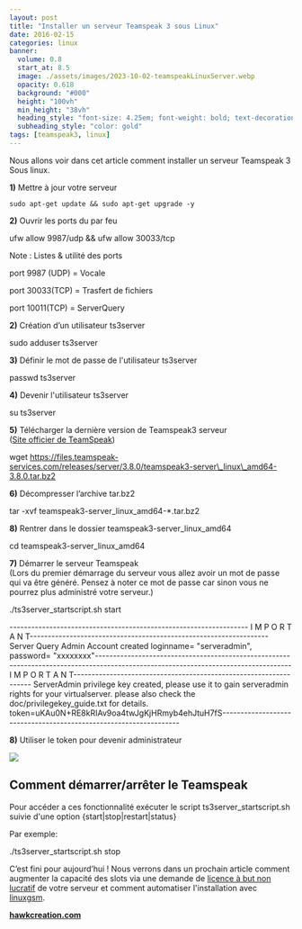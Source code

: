 ```yaml
---
layout: post
title: "Installer un serveur Teamspeak 3 sous Linux"
date: 2016-02-15
categories: linux
banner:
  volume: 0.8
  start_at: 8.5
  image: ./assets/images/2023-10-02-teamspeakLinuxServer.webp
  opacity: 0.618
  background: "#000"
  height: "100vh"
  min_height: "38vh"
  heading_style: "font-size: 4.25em; font-weight: bold; text-decoration: underline"
  subheading_style: "color: gold"
tags: [teamspeak3, linux]
---
```

Nous allons voir dans cet article comment installer un serveur Teamspeak 3 Sous linux.  
  
**1)** Mettre à jour votre serveur  

    sudo apt-get update && sudo apt-get upgrade -y

  
**2)** Ouvrir les ports du par feu  

ufw allow 9987/udp && ufw allow 30033/tcp

Note : Listes & utilité des ports

port 9987 (UDP) = Vocale

port 30033(TCP) = Trasfert de fichiers

port 10011(TCP) = ServerQuery

**2)** Création d’un utilisateur ts3server

sudo adduser ts3server 

  
**3)** Définir le mot de passe de l'utilisateur ts3server

passwd ts3server

**4)** Devenir l'utilisateur ts3server

su ts3server

**5)** Télécharger la dernière version de Teamspeak3 serveur  
([Site officier de TeamSpeak](https://www.teamspeak.com/en/downloads/#server))

wget https://files.teamspeak-services.com/releases/server/3.8.0/teamspeak3-server\_linux\_amd64-3.8.0.tar.bz2

**6)** Décompresser l’archive tar.bz2  
  

tar -xvf teamspeak3-server\_linux\_amd64-\*.tar.bz2

  
**8)** Rentrer dans le dossier teamspeak3-server\_linux\_amd64

cd teamspeak3-server\_linux\_amd64

  
**7)** Démarrer le serveur Teamspeak  
(Lors du premier démarrage du serveur vous allez avoir un mot de passe qui va être généré. Pensez à noter ce mot de passe car sinon vous ne pourrez plus administré votre serveur.)

./ts3server\_startscript.sh start

\------------------------------------------------------------------ I M P O R T A N T------------------------------------------------------------------ Server Query Admin Account created loginname= "serveradmin", password= "xxxxxxxx"------------------------------------------------------------------------------------------------------------------------------------ I M P O R T A N T------------------------------------------------------------------ ServerAdmin privilege key created, please use it to gain serveradmin rights for your virtualserver. please also check the doc/privilegekey\_guide.txt for details. token=uKAu0N+RE8kRIAv9oa4twJgKjHRmyb4ehJtuH7fS------------------------------------------------------------------

  
**8)** Utiliser le token pour devenir administrateur

![](https://1.bp.blogspot.com/-5I3zlGO5VuM/XPLki5Nki8I/AAAAAAAAAO8/reIwVsrm2toRj9d1tLMa9q0ZH6POHPOiQCLcBGAs/s320/ts3_key.PNG)

Comment démarrer/arrêter le Teamspeak
-------------------------------------

Pour accéder a ces fonctionnalité exécuter le script ts3server\_startscript.sh suivie d'une option {start|stop|restart|status}

Par exemple:

./ts3server\_startscript.sh stop

  
C’est fini pour aujourd’hui ! Nous verrons dans un prochain article comment augmenter la capacité des slots via une demande de [licence à but non lucratif](http://npl.teamspeakusa.com/ts3npl.php) de votre serveur et comment automatiser l'installation avec [linuxgsm](https://github.com/dgibbs64/linuxgsm).  
  
**[hawkcreation.com](http://hawkcreation.com/installer-serveur-teamspeak-3-linux-ts3)**